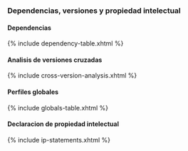 ### Dependencias, versiones y propiedad intelectual

#### Dependencias
{% include dependency-table.xhtml %}

#### Analisis de versiones cruzadas
{% include cross-version-analysis.xhtml %}

#### Perfiles globales
{% include globals-table.xhtml %}

#### Declaracion de propiedad intelectual
{% include ip-statements.xhtml %}